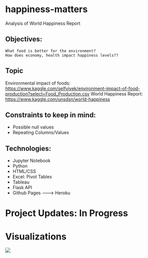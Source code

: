 # happiness-matters
Analysis of World Happiness Report

## Objectives:
	What food is better for the environment?
	How does economy, health impact happiness levels??

## Topic
Environmental impact of foods:
https://www.kaggle.com/selfvivek/environment-impact-of-food-production?select=Food_Production.csv
World Happiness Report:
https://www.kaggle.com/unsdsn/world-happiness


## Constraints to keep in mind:

* Possible null values
* Repeating Columns/Values

## Technologies:
* Jupyter Notebook
* Python
* HTML/CSS
* Excel: Pivot Tables
* Tableau
* Flask API
* Github Pages ---> Heroku

# Project Updates: In Progress

# Visualizations
<div class='tableauPlaceholder' id='viz1630210556932' style='position: relative'><noscript><a href='#'><img alt=' ' src='https:&#47;&#47;public.tableau.com&#47;static&#47;images&#47;WH&#47;WHR-Visualizations&#47;ScoreMap&#47;1_rss.png' style='border: none' /></a></noscript><object class='tableauViz'  style='display:none;'><param name='host_url' value='https%3A%2F%2Fpublic.tableau.com%2F' /> <param name='embed_code_version' value='3' /> <param name='site_root' value='' /><param name='name' value='WHR-Visualizations&#47;ScoreMap' /><param name='tabs' value='yes' /><param name='toolbar' value='yes' /><param name='static_image' value='https:&#47;&#47;public.tableau.com&#47;static&#47;images&#47;WH&#47;WHR-Visualizations&#47;ScoreMap&#47;1.png' /> <param name='animate_transition' value='yes' /><param name='display_static_image' value='yes' /><param name='display_spinner' value='yes' /><param name='display_overlay' value='yes' /><param name='display_count' value='yes' /><param name='language' value='en-US' /></object></div>                <script type='text/javascript'>                    var divElement = document.getElementById('viz1630210556932');                    var vizElement = divElement.getElementsByTagName('object')[0];                    vizElement.style.width='100%';vizElement.style.height=(divElement.offsetWidth*0.75)+'px';                    var scriptElement = document.createElement('script');                    scriptElement.src = 'https://public.tableau.com/javascripts/api/viz_v1.js';                    vizElement.parentNode.insertBefore(scriptElement, vizElement);                </script>
